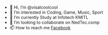 - 👋 Hi, I’m @visalcoolcool
- 👀 I’m interested in Coding, Game, Music, Sport
- 🌱 I’m currently Study at Infotech KMITL
- 💞️ I’m looking to collaborate on NedTec.comp
- 📫 How to reach me [Facebook](https://www.facebook.com/first.fiesta99)
<!---
visalcoolcool/visalcoolcool is a ✨ special ✨ repository because its `README.md` (this file) appears on your GitHub profile.
You can click the Preview link to take a look at your changes.
--->
